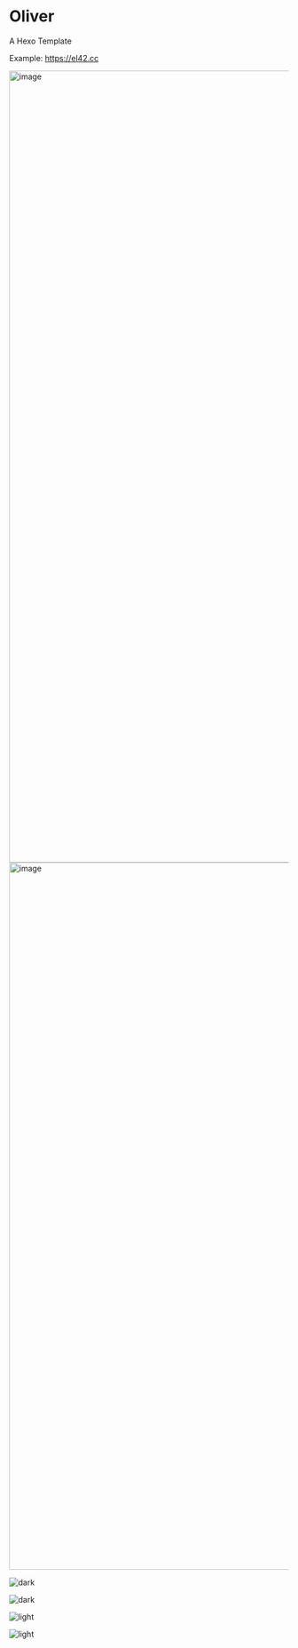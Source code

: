 # Oliver
A Hexo Template

Example: https://el42.cc

<img width="1426" alt="image" src="https://github.com/EvanLuo42/oliver/assets/62578958/3f83d6ad-185f-42e1-a09d-77e500f294f7">
<img width="1274" alt="image" src="https://github.com/EvanLuo42/oliver/assets/62578958/41cae829-289e-4cda-8b0a-a7a4007db56f">

![dark](https://s2.loli.net/2023/05/17/ks4qtHPah5BcFMC.png)

![dark](https://s2.loli.net/2023/05/17/uqSBm45bJGgRzid.png)

![light](https://s2.loli.net/2023/05/17/VM1Kmc9FJ5k7hCj.png)

![light](https://s2.loli.net/2023/05/17/HJxrc1tQqbaAyzS.png)
